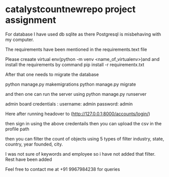 # catalystcountnewrepo project assignment

For database I have used db sqlite as there Postgresql is misbehaving with my computer. 

The requirements have been mentioned in the requirements.text file 

Please creaate virtual env(python -m venv <name_of_virtualenv>)and and install the requirements by 
command pip install -r requirementx.txt 

After that one needs to migrate the database 

python manage.py makemigrations 
python manage.py migrate 

and then one can run the server using python manage.py runserver

admin board credentials : username: admin password: admin

Here after running headover to (http://127.0.0.1:8000/accounts/login/)

then sign in using the above credentails then you can upload the csv in the profile path 

then you can filter the count of objects using 5 types of filter industry, state, country, year founded, city. 

I was not sure of keywords and employee so i have not added that filter. Rest have been added 

Feel free to contact me at +91 9967984238 for queries 


